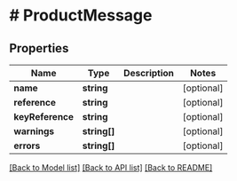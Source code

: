 # # ProductMessage

## Properties

Name | Type | Description | Notes
------------ | ------------- | ------------- | -------------
**name** | **string** |  | [optional]
**reference** | **string** |  | [optional]
**keyReference** | **string** |  | [optional]
**warnings** | **string[]** |  | [optional]
**errors** | **string[]** |  | [optional]

[[Back to Model list]](../../README.md#models) [[Back to API list]](../../README.md#endpoints) [[Back to README]](../../README.md)
